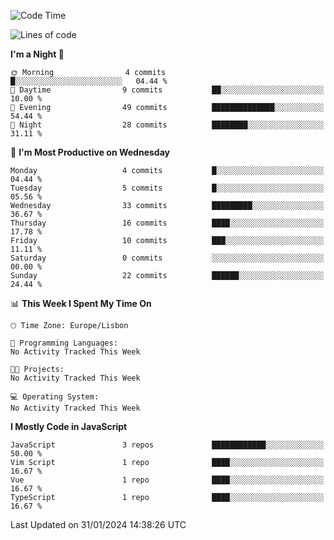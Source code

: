 <!--START_SECTION:waka-->
![Code Time](http://img.shields.io/badge/Code%20Time-33%20hrs%2038%20mins-blue)

![Lines of code](https://img.shields.io/badge/From%20Hello%20World%20I%27ve%20Written-604.9%20thousand%20lines%20of%20code-blue)

**I'm a Night 🦉** 

```text
🌞 Morning                4 commits           █░░░░░░░░░░░░░░░░░░░░░░░░   04.44 % 
🌆 Daytime                9 commits           ██░░░░░░░░░░░░░░░░░░░░░░░   10.00 % 
🌃 Evening                49 commits          ██████████████░░░░░░░░░░░   54.44 % 
🌙 Night                  28 commits          ████████░░░░░░░░░░░░░░░░░   31.11 % 
```
📅 **I'm Most Productive on Wednesday** 

```text
Monday                   4 commits           █░░░░░░░░░░░░░░░░░░░░░░░░   04.44 % 
Tuesday                  5 commits           █░░░░░░░░░░░░░░░░░░░░░░░░   05.56 % 
Wednesday                33 commits          █████████░░░░░░░░░░░░░░░░   36.67 % 
Thursday                 16 commits          ████░░░░░░░░░░░░░░░░░░░░░   17.78 % 
Friday                   10 commits          ███░░░░░░░░░░░░░░░░░░░░░░   11.11 % 
Saturday                 0 commits           ░░░░░░░░░░░░░░░░░░░░░░░░░   00.00 % 
Sunday                   22 commits          ██████░░░░░░░░░░░░░░░░░░░   24.44 % 
```


📊 **This Week I Spent My Time On** 

```text
🕑︎ Time Zone: Europe/Lisbon

💬 Programming Languages: 
No Activity Tracked This Week

🐱‍💻 Projects: 
No Activity Tracked This Week

💻 Operating System: 
No Activity Tracked This Week
```

**I Mostly Code in JavaScript** 

```text
JavaScript               3 repos             ████████████░░░░░░░░░░░░░   50.00 % 
Vim Script               1 repo              ████░░░░░░░░░░░░░░░░░░░░░   16.67 % 
Vue                      1 repo              ████░░░░░░░░░░░░░░░░░░░░░   16.67 % 
TypeScript               1 repo              ████░░░░░░░░░░░░░░░░░░░░░   16.67 % 
```




 Last Updated on 31/01/2024 14:38:26 UTC
<!--END_SECTION:waka-->
